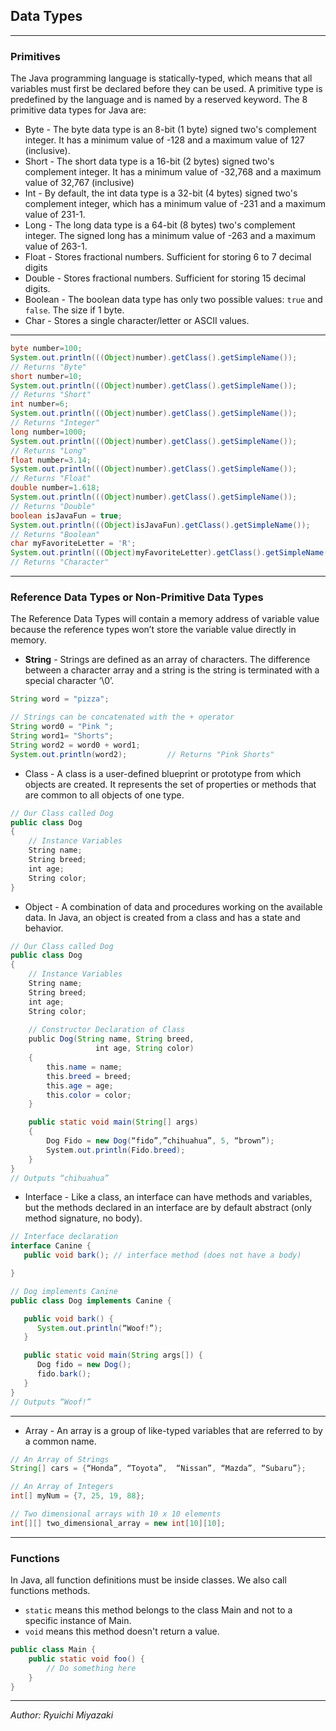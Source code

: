 ## Data Types

---

### Primitives

The Java programming language is statically-typed, which means that all variables must first be declared before they can be used. A primitive type is predefined by the language and is named by a reserved keyword. The 8 primitive data types for Java are:

- Byte - The byte data type is an 8-bit (1 byte) signed two's complement integer. It has a minimum value of -128 and a maximum value of 127 (inclusive).
- Short - The short data type is a 16-bit (2 bytes) signed two's complement integer. It has a minimum value of -32,768 and a maximum value of 32,767 (inclusive)
- Int - By default, the int data type is a 32-bit (4 bytes) signed two's complement integer, which has a minimum value of -231 and a maximum value of 231-1.
- Long - The long data type is a 64-bit (8 bytes) two's complement integer. The signed long has a minimum value of -263 and a maximum value of 263-1.
- Float - Stores fractional numbers. Sufficient for storing 6 to 7 decimal digits
- Double - Stores fractional numbers. Sufficient for storing 15 decimal digits.
- Boolean - The boolean data type has only two possible values: `true` and `false`. The size if 1 byte.
- Char - Stores a single character/letter or ASCII values.

---

```java
byte number=100;
System.out.println(((Object)number).getClass().getSimpleName());        
// Returns "Byte"
short number=10;
System.out.println(((Object)number).getClass().getSimpleName());               
// Returns "Short"
int number=6;
System.out.println(((Object)number).getClass().getSimpleName());               
// Returns "Integer"
long number=1000;
System.out.println(((Object)number).getClass().getSimpleName());               
// Returns "Long"
float number=3.14;
System.out.println(((Object)number).getClass().getSimpleName());               
// Returns "Float"
double number=1.618;
System.out.println(((Object)number).getClass().getSimpleName());               
// Returns "Double"
boolean isJavaFun = true;
System.out.println(((Object)isJavaFun).getClass().getSimpleName());            
// Returns "Boolean"
char myFavoriteLetter = 'R';
System.out.println(((Object)myFavoriteLetter).getClass().getSimpleName());    
// Returns "Character"
```

---

### Reference Data Types or Non-Primitive Data Types

The Reference Data Types will contain a memory address of variable value because the reference types won’t store the variable value directly in memory.

- **String** - Strings are defined as an array of characters. The difference between a character array and a string is the string is terminated with a special character ‘\0’.

```java
String word = "pizza";

// Strings can be concatenated with the + operator
String word0 = "Pink ";
String word1= "Shorts";
String word2 = word0 + word1;
System.out.println(word2);         // Returns "Pink Shorts"

```

- Class - A class is a user-defined blueprint or prototype from which objects are created.  It represents the set of properties or methods that are common to all objects of one type.

```java
// Our Class called Dog
public class Dog 
{ 
    // Instance Variables 
    String name; 
    String breed; 
    int age; 
    String color;
}
```
- Object - A combination of data and procedures working on the available data. In Java, an object is created from a class and has a state and behavior.

```java
// Our Class called Dog
public class Dog 
{ 
    // Instance Variables 
    String name; 
    String breed; 
    int age; 
    String color; 
  
    // Constructor Declaration of Class 
    public Dog(String name, String breed, 
                   int age, String color) 
    { 
        this.name = name; 
        this.breed = breed; 
        this.age = age; 
        this.color = color; 
    } 

    public static void main(String[] args) 
    { 
        Dog Fido = new Dog(“fido”,”chihuahua”, 5, “brown”); 
        System.out.println(Fido.breed); 
    } 
}
// Outputs “chihuahua”

```

- Interface - Like a class, an interface can have methods and variables, but the methods declared in an interface are by default abstract (only method signature, no body).

```java
// Interface declaration
interface Canine {
   public void bark(); // interface method (does not have a body)

}

// Dog implements Canine
public class Dog implements Canine {

   public void bark() {
      System.out.println(“Woof!”);
   }

   public static void main(String args[]) {
      Dog fido = new Dog();
      fido.bark();
   }
} 
// Outputs “Woof!”
```

---

- Array - An array is a group of like-typed variables that are referred to by a common name.

```java
// An Array of Strings
String[] cars = {“Honda”, “Toyota”,  “Nissan”, “Mazda”, “Subaru”};

// An Array of Integers
int[] myNum = {7, 25, 19, 88};

// Two dimensional arrays with 10 x 10 elements
int[][] two_dimensional_array = new int[10][10];
```

---

### Functions

In Java, all function definitions must be inside classes. We also call functions methods. 

- `static` means this method belongs to the class Main and not to a specific instance of Main.
- `void` means this method doesn't return a value.

```java
public class Main {
    public static void foo() {
        // Do something here
    }
}
```

---

_Author: Ryuichi Miyazaki_